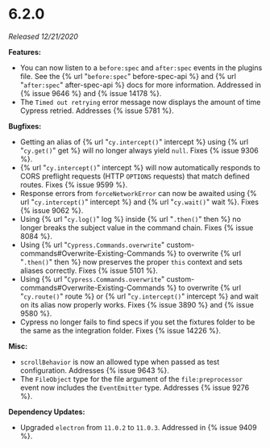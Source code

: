 # 6.2.0

*Released 12/21/2020*

**Features:**

- You can now listen to a `before:spec` and `after:spec` events in the plugins file. See the {% url "`before:spec`" before-spec-api %} and {% url "`after:spec`" after-spec-api %} docs for more information. Addressed in {% issue 9646 %} and {% issue 14178 %}.
- The `Timed out retrying` error message now displays the amount of time Cypress retried. Addresses {% issue 5781 %}.

**Bugfixes:**

- Getting an alias of {% url "`cy.intercept()`" intercept %} using {% url "`cy.get()`" get %} will no longer always yield `null`. Fixes {% issue 9306 %}.
- {% url "`cy.intercept()`" intercept %} will now automatically responds to CORS preflight requests (HTTP `OPTIONS` requests) that match defined routes. Fixes {% issue 9599 %}.
- Response errors from `forceNetworkError` can now be awaited using {% url "`cy.intercept()`" intercept %} and {% url "`cy.wait()`" wait %}. Fixes {% issue 9062 %}.
- Using {% url "`cy.log()`" log %} inside {% url "`.then()`" then %} no longer breaks the subject value in the command chain. Fixes {% issue 8084 %}.
- Using {% url "`Cypress.Commands.overwrite`" custom-commands#Overwrite-Existing-Commands %} to overwrite {% url "`.then()`" then %} now preserves the proper `this` context and sets aliases correctly. Fixes {% issue 5101 %}.
- Using {% url "`Cypress.Commands.overwrite`" custom-commands#Overwrite-Existing-Commands %} to overwrite {% url "`cy.route()`" route %} or {% url "`cy.intercept()`" intercept %} and wait on its alias now properly works. Fixes {% issue 3890 %} and {% issue 9580 %}.
- Cypress no longer fails to find specs if you set the fixtures folder to be the same as the integration folder. Fixes {% issue 14226 %}.

**Misc:**

- `scrollBehavior` is now an allowed type when passed as test configuration. Addresses {% issue 9643 %}.
- The `FileObject` type for the file argument of the `file:preprocessor` event now includes the `EventEmitter` type. Addresses {% issue 9276 %}.

**Dependency Updates:**

- Upgraded `electron` from `11.0.2` to `11.0.3`. Addressed in {% issue 9409 %}.
